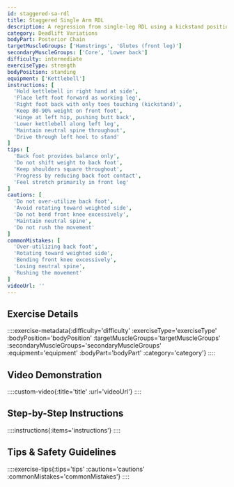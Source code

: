 ```yaml
---
id: staggered-sa-rdl
title: Staggered Single Arm RDL
description: A regression from single-leg RDL using a kickstand position for stability, allowing heavier loading while still challenging unilateral hip strength and maintaining anti-rotation core demands.
category: Deadlift Variations
bodyPart: Posterior Chain
targetMuscleGroups: ['Hamstrings', 'Glutes (front leg)']
secondaryMuscleGroups: ['Core', 'Lower back']
difficulty: intermediate
exerciseType: strength
bodyPosition: standing
equipment: ['Kettlebell']
instructions: [
  'Hold kettlebell in right hand at side',
  'Place left foot forward as working leg',
  'Right foot back with only toes touching (kickstand)',
  'Keep 80-90% weight on front foot',
  'Hinge at left hip, pushing butt back',
  'Lower kettlebell along left leg',
  'Maintain neutral spine throughout',
  'Drive through left heel to stand'
]
tips: [
  'Back foot provides balance only',
  'Do not shift weight to back foot',
  'Keep shoulders square throughout',
  'Progress by reducing back foot contact',
  'Feel stretch primarily in front leg'
]
cautions: [
  'Do not over-utilize back foot',
  'Avoid rotating toward weighted side',
  'Do not bend front knee excessively',
  'Maintain neutral spine',
  'Do not rush the movement'
]
commonMistakes: [
  'Over-utilizing back foot',
  'Rotating toward weighted side',
  'Bending front knee excessively',
  'Losing neutral spine',
  'Rushing the movement'
]
videoUrl: ''
---
```


## Exercise Details

::::exercise-metadata{:difficulty='difficulty' :exerciseType='exerciseType' :bodyPosition='bodyPosition' :targetMuscleGroups='targetMuscleGroups' :secondaryMuscleGroups='secondaryMuscleGroups' :equipment='equipment' :bodyPart='bodyPart' :category='category'}
::::

## Video Demonstration

::::custom-video{:title='title' :url='videoUrl'}
::::

## Step-by-Step Instructions

::::instructions{:items='instructions'}
::::

## Tips & Safety Guidelines

::::exercise-tips{:tips='tips' :cautions='cautions' :commonMistakes='commonMistakes'}
::::
